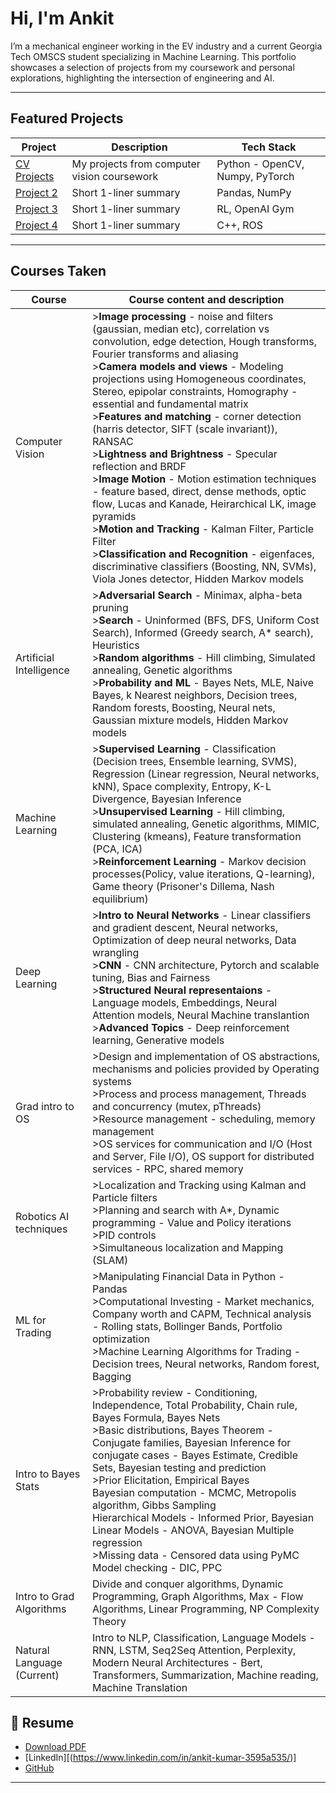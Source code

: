 # Hi, I'm Ankit

I’m a mechanical engineer working in the EV industry and a current Georgia Tech OMSCS student specializing in Machine Learning. This portfolio showcases a selection of projects from my coursework and personal explorations, highlighting the intersection of engineering and AI.

---

## Featured Projects

| Project | Description | Tech Stack |
|---------|-------------|------------|
| [CV Projects](projects/ComputerVision/computervision.md) | My projects from computer vision coursework  | Python - OpenCV, Numpy, PyTorch |
| [Project 2](projects/project2.md) | Short 1-liner summary | Pandas, NumPy |
| [Project 3](projects/project3.md) | Short 1-liner summary | RL, OpenAI Gym |
| [Project 4](projects/project4.md) | Short 1-liner summary | C++, ROS |

---

## Courses Taken

| Course | Course content and description |
|--------|--------------------------------|
|Computer Vision| >**Image processing** - noise and filters (gaussian, median etc), correlation vs convolution, edge detection, Hough transforms, Fourier transforms and aliasing <br> >**Camera models and views** - Modeling projections using Homogeneous coordinates, Stereo, epipolar constraints, Homography - essential and fundamental matrix <br> >**Features and matching** - corner detection (harris detector, SIFT (scale invariant)), RANSAC <br> >**Lightness and Brightness** - Specular reflection and BRDF <br> >**Image Motion** - Motion estimation techniques - feature based, direct, dense methods, optic flow, Lucas and Kanade, Heirarchical LK, image pyramids <br> >**Motion and Tracking** - Kalman Filter, Particle Filter <br> >**Classification and Recognition** - eigenfaces, discriminative classifiers (Boosting, NN, SVMs), Viola Jones detector, Hidden Markov models  |
|Artificial Intelligence| >**Adversarial Search** - Minimax, alpha-beta pruning <br> >**Search** - Uninformed (BFS, DFS, Uniform Cost Search), Informed (Greedy search, A* search), Heuristics <br> >**Random algorithms** - Hill climbing, Simulated annealing, Genetic algorithms <br> >**Probability and ML** - Bayes Nets, MLE, Naive Bayes,  k Nearest neighbors, Decision trees, Random forests, Boosting, Neural nets, Gaussian mixture models, Hidden Markov models |
|Machine Learning| >**Supervised Learning** - Classification (Decision trees, Ensemble learning, SVMS), Regression (Linear regression, Neural networks, kNN), Space complexity, Entropy, K-L Divergence, Bayesian Inference <br> >**Unsupervised Learning** - Hill climbing, simulated annealing, Genetic algorithms, MIMIC, Clustering (kmeans), Feature transformation (PCA, ICA) <br> >**Reinforcement Learning** - Markov decision processes(Policy, value iterations, Q-learning), Game theory (Prisoner's Dillema, Nash equilibrium) |
|Deep Learning| >**Intro to Neural Networks** - Linear classifiers and gradient descent, Neural networks, Optimization of deep neural networks, Data wrangling <br> >**CNN** - CNN architecture, Pytorch and scalable tuning, Bias and Fairness <br> >**Structured Neural representaions** - Language models, Embeddings, Neural Attention models, Neural Machine translantion <br> >**Advanced Topics** - Deep reinforcement learning, Generative models|
|Grad intro to OS| >Design and implementation of OS abstractions, mechanisms and policies provided by Operating systems <br> >Process and process management, Threads and concurrency (mutex, pThreads) <br> >Resource management - scheduling, memory management <br> >OS services for communication and I/O (Host and Server, File I/O), OS support for distributed services - RPC, shared memory  |
|Robotics AI techniques| >Localization and Tracking using Kalman and Particle filters <br> >Planning and search with A*, Dynamic programming - Value and Policy iterations <br> >PID controls <br> >Simultaneous localization and Mapping (SLAM)|
|ML for Trading| >Manipulating Financial Data in Python - Pandas <br> >Computational Investing - Market mechanics, Company worth and CAPM, Technical analysis - Rolling stats, Bollinger Bands, Portfolio optimization <br> >Machine Learning Algorithms for Trading - Decision trees, Neural networks, Random forest, Bagging |
|Intro to Bayes Stats|>Probability review - Conditioning, Independence, Total Probability, Chain rule, Bayes Formula, Bayes Nets <br> >Basic distributions, Bayes Theorem - Conjugate families, Bayesian Inference for conjugate cases - Bayes Estimate, Credible Sets, Bayesian testing and prediction <br> >Prior Elicitation, Empirical Bayes <br> Bayesian computation - MCMC, Metropolis algorithm, Gibbs Sampling <br> Hierarchical Models - Informed Prior, Bayesian Linear Models - ANOVA, Bayesian Multiple regression <br> >Missing data - Censored data using PyMC <br> Model checking - DIC, PPC|
|Intro to Grad Algorithms| Divide and conquer algorithms, Dynamic Programming, Graph Algorithms, Max - Flow Algorithms, Linear Programming, NP Complexity Theory |
|Natural Language (Current)| Intro to NLP, Classification, Language Models - RNN, LSTM, Seq2Seq Attention, Perplexity, Modern Neural Architectures - Bert, Transformers, Summarization, Machine reading, Machine Translation |

## 📄 Resume
- [Download PDF](resume.pdf)
- [LinkedIn][(https://www.linkedin.com/in/ankit-kumar-3595a535/)]
- [GitHub](https://github.com/yourusername)

---

